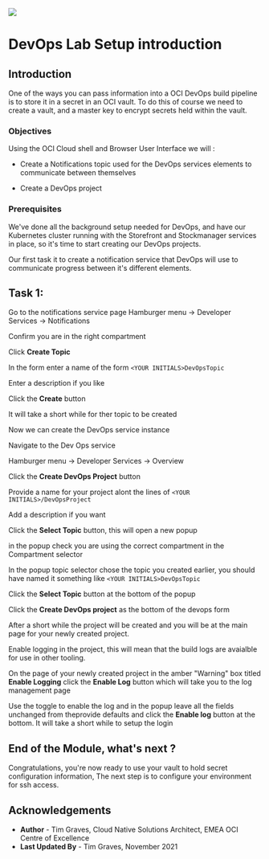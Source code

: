 ![](../../../../common/images/customer.logo2.png)

# DevOps Lab Setup introduction

## Introduction

One of the ways you can pass information into a OCI DevOps build pipeline is to store it in a secret in an OCI vault. To do this of course we need to create a vault, and a master key to encrypt secrets held within the vault.

### Objectives

Using the OCI Cloud shell and Browser User Interface we will :

  - Create a Notifications topic used for the DevOps services elements to communicate between themselves
  
  - Create a DevOps project
  
 
### Prerequisites

We've done all the background setup needed for DevOps, and have our Kubernetes cluster running with the Storefront and Stockmanager services in place, so it's time to start creating our DevOps projects.

Our first task it to create a notification service that DevOps will use to communicate progress between it's different elements.


## Task 1: 
Go to the notifications service page
Hamburger menu -> Developer Services -> Notifications

Confirm you are in the right compartment 

Click **Create Topic**

In the form enter a name of the form `<YOUR INITIALS>DevOpsTopic`

Enter a description if you like

Click the **Create** button

It will take a short while for ther topic to be created

Now we can create the DevOps service instance

Navigate to the Dev Ops service

Hamburger menu -> Developer Services -> Overview

Click the **Create DevOps Project** button

Provide a name for your project alont the lines of `<YOUR INITIALS>/DevOpsProject`

Add a description if you want

Click the **Select Topic** button, this will open a new popup

in the popup check you are using the correct compartment in the Compartment selector

In the popup topic selector chose the topic you created earlier, you should have named it something like `<YOUR INITIALS>DevOpsTopic`

Click the **Select Topic** button at the bottom of the popup

Click the **Create DevOps project** as the bottom of the devops form

After a short while the project will be created and you will be at the main page for your newly created project.

Enable logging in the project, this will mean that the build logs are avaialble for use in other tooling.

On the page of your newly created project in the amber "Warning" box titled **Enable Logging** click the **Enable Log** button which will take you to the log management page

Use the toggle to enable the log and in the popup leave all the fields unchanged from theprovide defaults and click the **Enable log** button at the bottom. It will take a short while to setup the login 

## End of the Module, what's next ?

Congratulations, you're now ready to use your vault to hold secret configuration information, The next step is to configure your environment for ssh access.

## Acknowledgements

* **Author** - Tim Graves, Cloud Native Solutions Architect, EMEA OCI Centre of Excellence
* **Last Updated By** - Tim Graves, November 2021
  